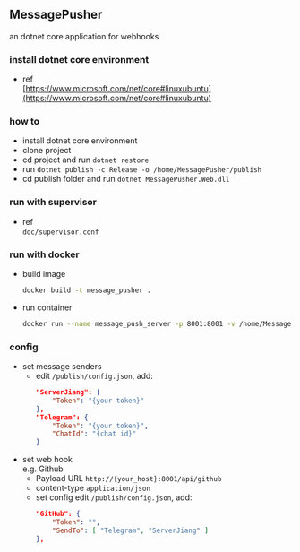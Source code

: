 MessagePusher
------------------

an dotnet core application for webhooks


### install dotnet core environment
- ref  
    [https://www.microsoft.com/net/core#linuxubuntu](https://www.microsoft.com/net/core#linuxubuntu)

### how to
- install dotnet core environment
- clone project
- cd project and run `dotnet restore`
- run `dotnet publish -c Release -o /home/MessagePusher/publish`
- cd publish folder and run `dotnet MessagePusher.Web.dll`

### run with supervisor
- ref  
    `doc/supervisor.conf`

### run with docker
- build image
    ```bash
    docker build -t message_pusher .
    ```
- run container
    ```bash
    docker run --name message_push_server -p 8001:8001 -v /home/MessagePusher/publish:/app -d message_pusher
    ```
    
### config
- set message senders
    + edit `/publish/config.json`, add:
        ```json
        "ServerJiang": {
            "Token": "{your token}"
        },
        "Telegram": {
            "Token": "{your token}",
            "ChatId": "{chat id}"
        }
        ```
- set web hook  
    e.g. Github
    + Payload URL
       `http://{your_host}:8001/api/github`
    + content-type
        `application/json`
    + set config
        edit `/publish/config.json`, add:
        ```json
        "GitHub": {
            "Token": "",
            "SendTo": [ "Telegram", "ServerJiang" ]
        },
        ```
    
